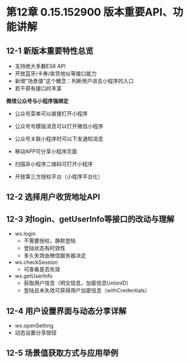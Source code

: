 # 第12章 0.15.152900 版本重要API、功能讲解

## 12-1 新版本重要特性总览

- 支持绝大多数ES6 API
- 开放蓝牙/卡券/收货地址等接口能力
- 新增“场景值”这个概念：判断用户进去小程序的入口
- 若干原有接口的丰富

**微信公众号与小程序强绑定**

- 公众号菜单可以直接打开小程序
- 公众号号模版消息可以打开微信小程序
- 公众号关联小程序时可以下发通知消息

- 移动APP可分享小程序页面
- 扫描非小程序二维码可打开小程序
- 开放第三方授权平台（小程序平台化）

## 12-2 选择用户收货地址API

## 12-3 对login、getUserInfo等接口的改动与理解

- wx.login
  - 不需要授权，静默登陆
  - 登陆状态有时效性
  - 多久失效由微信服务器决定
- wx.checkSession
  - 可查看是否失效
- wx.getUserInfo
  - 获取用户信息（明文信息，加密信息UnionID）
  - 登陆且未失效可获得用户加密信息（withCredentials）

## 12-4 用户设置界面与动态分享详解

- wx.openSetting
- 动态设置分享按钮

## 12-5 场景值获取方式与应用举例

